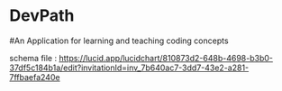 # DevPath

#An Application for learning and teaching coding concepts

schema file : https://lucid.app/lucidchart/810873d2-648b-4698-b3b0-37df5c184b1a/edit?invitationId=inv_7b640ac7-3dd7-43e2-a281-7ffbaefa240e